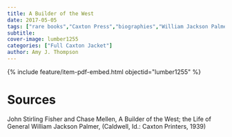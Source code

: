 ```yaml
---
title: A Builder of the West
date: 2017-05-05
tags: ["rare books","Caxton Press","biographies","William Jackson Palmer","railroads"]
subtitle: 
cover-image: lumber1255
categories: ["Full Caxton Jacket"]
author: Amy J. Thompson
---
```


{% include feature/item-pdf-embed.html objectid="lumber1255" %}

# Sources

John Stirling Fisher and Chase Mellen, A Builder of the West; the Life of General William Jackson Palmer, (Caldwell, Id.: Caxton Printers, 1939)